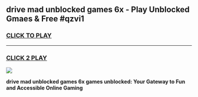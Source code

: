 
## drive mad unblocked games 6x - Play Unblocked Gmaes & Free #qzvi1
<h3>
<a href="https://news.freeplayer.one?title=drive_mad_unblocked_games_6x&ref=03M">CLICK TO PLAY</a></h3>
<hr>

<h3>
<a href="https://news.freeplayer.one?title=drive_mad_unblocked_games_6x&ref=03M">CLICK 2 PLAY</a>
  
</h3>

<a href="https://news.freeplayer.one?title=drive_mad_unblocked_games_6x&ref=03M"><img src="https://clearcache.store/games.png"></a>


**drive mad unblocked games 6x games unblocked: Your Gateway to Fun and Accessible Online Gaming**
